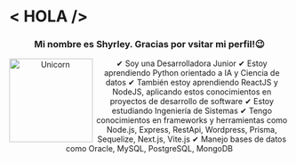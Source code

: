 <h1> < HOLA /> </h1>

<h3 align="center">Mi nombre es Shyrley. Gracias por vsitar mi perfil!😉 <br></h3>

<p align="center">
  
  <img align="left" width=150px alt="Unicorn" src="https://media.giphy.com/media/3ohs4BSacFKI7A717y/giphy.gif" />
  ✔ Soy una Desarrolladora Junior
  ✔ Estoy aprendiendo Python orientado a IA y Ciencia de datos
  ✔ También estoy aprendiendo ReactJS y NodeJS, aplicando estos conocimientos en proyectos de desarrollo de software
  ✔ Estoy estudiando Ingeniería de Sistemas
  ✔ Tengo conocimientos en frameworks y herramientas como 
    Node.js, Express, RestApi, Wordpress, Prisma, Sequelize, Next.js, Vite.js
  ✔ Manejo bases de datos como Oracle, MySQL, PostgreSQL, MongoDB
</p>
